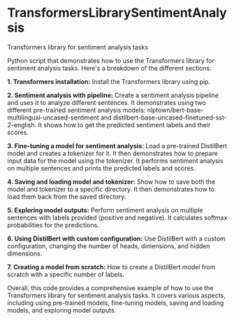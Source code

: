 # TransformersLibrarySentimentAnalysis
Transformers library for sentiment analysis tasks

Python script that demonstrates how to use the Transformers library for sentiment analysis tasks. Here's a breakdown of the different sections:

**1. Transformers installation:**
Install the Transformers library using pip.

**2. Sentiment analysis with pipeline:**
Create a sentiment analysis pipeline and uses it to analyze different sentences.
It demonstrates using two different pre-trained sentiment analysis models: nlptown/bert-base-multilingual-uncased-sentiment and distilbert-base-uncased-finetuned-sst-2-english.
It shows how to get the predicted sentiment labels and their scores.

**3. Fine-tuning a model for sentiment analysis:**
Load a pre-trained DistilBert model and creates a tokenizer for it.
It then demonstrates how to prepare input data for the model using the tokenizer.
It performs sentiment analysis on multiple sentences and prints the predicted labels and scores.

**4. Saving and loading model and tokenizer:**
Show how to save both the model and tokenizer to a specific directory.
It then demonstrates how to load them back from the saved directory.

**5. Exploring model outputs:**
Perform sentiment analysis on multiple sentences with labels provided (positive and negative).
It calculates softmax probabilities for the predictions.

**6. Using DistilBert with custom configuration:**
Use DistilBert with a custom configuration, changing the number of heads, dimensions, and hidden dimensions.

**7. Creating a model from scratch:**
How to create a DistilBert model from scratch with a specific number of labels.

Overall, this code provides a comprehensive example of how to use the Transformers library for sentiment analysis tasks. It covers various aspects, including using pre-trained models, fine-tuning models, saving and loading models, and exploring model outputs.
